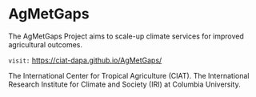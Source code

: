 # AgMetGaps
The AgMetGaps Project aims to scale-up climate services for improved agricultural outcomes.

```visit:``` https://ciat-dapa.github.io/AgMetGaps/


The International Center for Tropical Agriculture (CIAT).
The International Research Institute for Climate and Society (IRI) at Columbia University.

